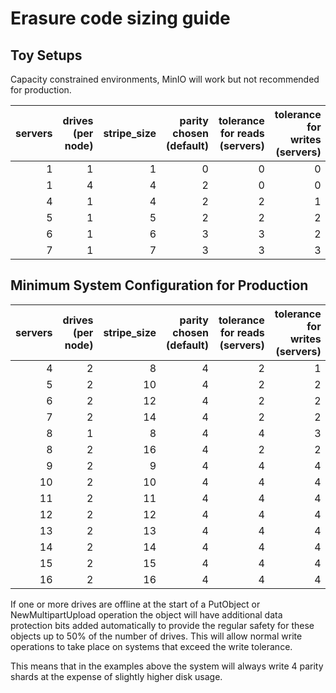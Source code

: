 # Erasure code sizing guide

## Toy Setups

Capacity constrained environments, MinIO will work but not recommended for production.

| servers | drives (per node) | stripe_size | parity chosen (default) | tolerance for reads (servers) | tolerance for writes (servers) |
|--------:|------------------:|------------:|------------------------:|------------------------------:|-------------------------------:|
|       1 |                 1 |           1 |                       0 |                             0 |                              0 |
|       1 |                 4 |           4 |                       2 |                             0 |                              0 |
|       4 |                 1 |           4 |                       2 |                             2 |                              1 |
|       5 |                 1 |           5 |                       2 |                             2 |                              2 |
|       6 |                 1 |           6 |                       3 |                             3 |                              2 |
|       7 |                 1 |           7 |                       3 |                             3 |                              3 |

## Minimum System Configuration for Production

| servers | drives (per node) | stripe_size | parity chosen (default) | tolerance for reads (servers) | tolerance for writes (servers) |
|--------:|------------------:|------------:|------------------------:|------------------------------:|-------------------------------:|
|       4 |                 2 |           8 |                       4 |                             2 |                              1 |
|       5 |                 2 |          10 |                       4 |                             2 |                              2 |
|       6 |                 2 |          12 |                       4 |                             2 |                              2 |
|       7 |                 2 |          14 |                       4 |                             2 |                              2 |
|       8 |                 1 |           8 |                       4 |                             4 |                              3 |
|       8 |                 2 |          16 |                       4 |                             2 |                              2 |
|       9 |                 2 |           9 |                       4 |                             4 |                              4 |
|      10 |                 2 |          10 |                       4 |                             4 |                              4 |
|      11 |                 2 |          11 |                       4 |                             4 |                              4 |
|      12 |                 2 |          12 |                       4 |                             4 |                              4 |
|      13 |                 2 |          13 |                       4 |                             4 |                              4 |
|      14 |                 2 |          14 |                       4 |                             4 |                              4 |
|      15 |                 2 |          15 |                       4 |                             4 |                              4 |
|      16 |                 2 |          16 |                       4 |                             4 |                              4 |

If one or more drives are offline at the start of a PutObject or NewMultipartUpload operation the object will have additional data
protection bits added automatically to provide the regular safety for these objects up to 50% of the number of drives.
This will allow normal write operations to take place on systems that exceed the write tolerance.

This means that in the examples above the system will always write 4 parity shards at the expense of slightly higher disk usage.
